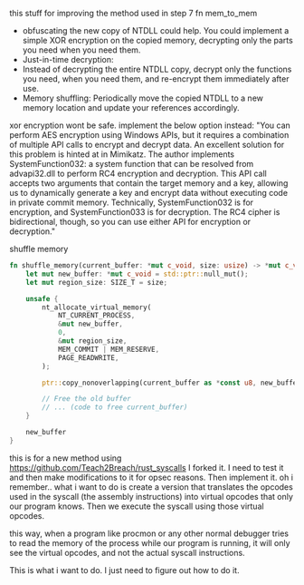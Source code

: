 this stuff for improving the method used in step 7 fn mem_to_mem
- obfuscating the new copy of NTDLL could help. You could implement a simple XOR encryption on the copied memory, decrypting only the parts you need when you need them.
- Just-in-time decryption:
- Instead of decrypting the entire NTDLL copy, decrypt only the functions you need, when you need them, and re-encrypt them immediately after use.
- Memory shuffling:
Periodically move the copied NTDLL to a new memory location and update your references accordingly.

xor encryption wont be safe. implement the below option instead:
"You can perform AES encryption using Windows APIs, but it requires a combination of multiple API calls to encrypt and decrypt data. An excellent solution for this problem is hinted at in Mimikatz. The author implements SystemFunction032: a system function that can be resolved from advapi32.dll to perform RC4 encryption and decryption. This API call accepts two arguments that contain the target memory and a key, allowing us to dynamically generate a key and encrypt data without executing code in private commit memory. Technically, SystemFunction032 is for encryption, and SystemFunction033 is for decryption. The RC4 cipher is bidirectional, though, so you can use either API for encryption or decryption."

shuffle memory
```Rust
fn shuffle_memory(current_buffer: *mut c_void, size: usize) -> *mut c_void {
    let mut new_buffer: *mut c_void = std::ptr::null_mut();
    let mut region_size: SIZE_T = size;

    unsafe {
        nt_allocate_virtual_memory(
            NT_CURRENT_PROCESS,
            &mut new_buffer,
            0,
            &mut region_size,
            MEM_COMMIT | MEM_RESERVE,
            PAGE_READWRITE,
        );

        ptr::copy_nonoverlapping(current_buffer as *const u8, new_buffer as *mut u8, size);

        // Free the old buffer
        // ... (code to free current_buffer)
    }

    new_buffer
}
```

this is for a new method using https://github.com/Teach2Breach/rust_syscalls
I forked it. I need to test it and then make modifications to it for opsec reasons. Then implement it.
oh i remember.. what i want to do is create a version that translates the opcodes used in the syscall (the assembly instructions) into virtual opcodes that only our program knows. Then we execute the syscall using those virtual opcodes.

this way, when a program like procmon or any other normal debugger tries to read the memory of the process while our program is running, it will only see the virtual opcodes, and not the actual syscall instructions.

This is what i want to do. I just need to figure out how to do it.


